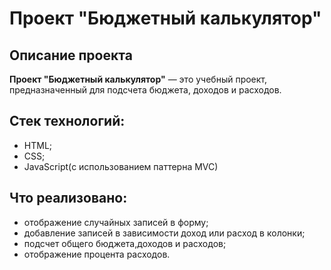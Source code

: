 # Проект "Бюджетный калькулятор"
## Описание проекта
**Проект "Бюджетный калькулятор"** — это учебный проект, предназначенный для подсчета бюджета, доходов и расходов.
## Стек технологий:
- HTML;
- CSS;
- JavaScript(с использованием паттерна MVC)
## Что реализовано:
- отображение случайных записей в форму;
- добавление записей в зависимости доход или расход в колонки;
- подсчет общего бюджета,доходов и расходов;
- отображение процента расходов.

